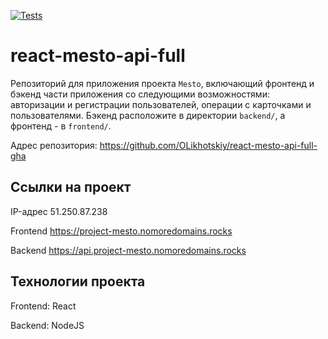 [![Tests](https://github.com/yandex-praktikum/react-mesto-api-full-gha/actions/workflows/tests.yml/badge.svg)](https://github.com/yandex-praktikum/react-mesto-api-full-gha/actions/workflows/tests.yml)
# react-mesto-api-full
Репозиторий для приложения проекта `Mesto`, включающий фронтенд и бэкенд части приложения со следующими возможностями: авторизации и регистрации пользователей, операции с карточками и пользователями. Бэкенд расположите в директории `backend/`, а фронтенд - в `frontend/`. 
  
Адрес репозитория: https://github.com/OLikhotskiy/react-mesto-api-full-gha

## Ссылки на проект

IP-адрес 51.250.87.238

Frontend https://project-mesto.nomoredomains.rocks

Backend https://api.project-mesto.nomoredomains.rocks

## Технологии проекта

Frontend: React

Backend: NodeJS
